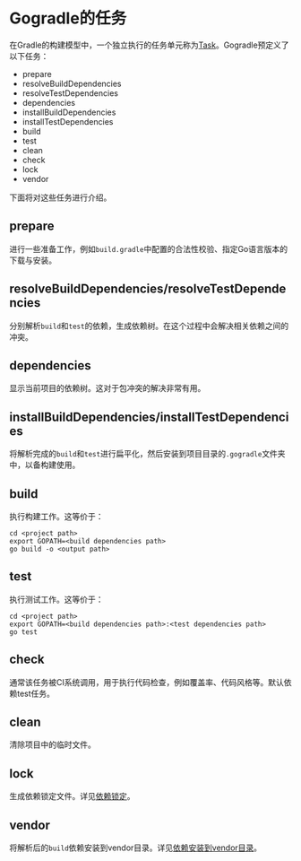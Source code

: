 # Gogradle的任务

在Gradle的构建模型中，一个独立执行的任务单元称为[Task](https://docs.gradle.org/current/userguide/more_about_tasks.html)。Gogradle预定义了以下任务：

- prepare
- resolveBuildDependencies
- resolveTestDependencies
- dependencies
- installBuildDependencies
- installTestDependencies
- build
- test
- clean
- check
- lock
- vendor

下面将对这些任务进行介绍。

## prepare

进行一些准备工作，例如`build.gradle`中配置的合法性校验、指定Go语言版本的下载与安装。

## resolveBuildDependencies/resolveTestDependencies

分别解析`build`和`test`的依赖，生成依赖树。在这个过程中会解决相关依赖之间的冲突。

## dependencies

显示当前项目的依赖树。这对于包冲突的解决非常有用。

## installBuildDependencies/installTestDependencies

将解析完成的`build`和`test`进行扁平化，然后安装到项目目录的`.gogradle`文件夹中，以备构建使用。

## build

执行构建工作。这等价于：

```
cd <project path>
export GOPATH=<build dependencies path>
go build -o <output path> 
```

## test

执行测试工作。这等价于：

```
cd <project path>
export GOPATH=<build dependencies path>:<test dependencies path>
go test
```

## check

通常该任务被CI系统调用，用于执行代码检查，例如覆盖率、代码风格等。默认依赖test任务。

## clean

清除项目中的临时文件。

## lock

生成依赖锁定文件。详见[依赖锁定](#依赖锁定)。

## vendor

将解析后的`build`依赖安装到vendor目录。详见[依赖安装到vendor目录](#依赖安装到vendor目录)。


